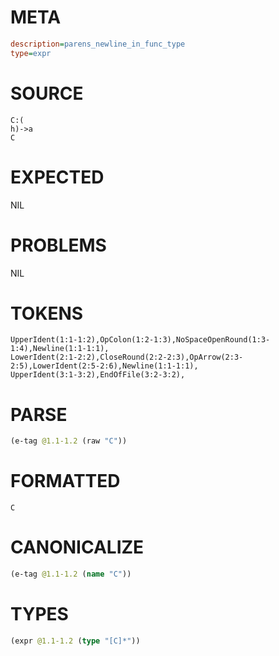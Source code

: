 # META
~~~ini
description=parens_newline_in_func_type
type=expr
~~~
# SOURCE
~~~roc
C:(
h)->a
C
~~~
# EXPECTED
NIL
# PROBLEMS
NIL
# TOKENS
~~~zig
UpperIdent(1:1-1:2),OpColon(1:2-1:3),NoSpaceOpenRound(1:3-1:4),Newline(1:1-1:1),
LowerIdent(2:1-2:2),CloseRound(2:2-2:3),OpArrow(2:3-2:5),LowerIdent(2:5-2:6),Newline(1:1-1:1),
UpperIdent(3:1-3:2),EndOfFile(3:2-3:2),
~~~
# PARSE
~~~clojure
(e-tag @1.1-1.2 (raw "C"))
~~~
# FORMATTED
~~~roc
C
~~~
# CANONICALIZE
~~~clojure
(e-tag @1.1-1.2 (name "C"))
~~~
# TYPES
~~~clojure
(expr @1.1-1.2 (type "[C]*"))
~~~
